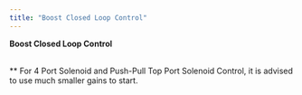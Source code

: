 ```yaml
---
title: "Boost Closed Loop Control"
---
```


**Boost Closed Loop Control**

\
\*\* For 4 Port Solenoid and Push-Pull Top Port Solenoid Control, it is advised to use much smaller gains to start.&nbsp;

